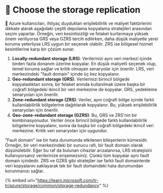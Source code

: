 # 🌟 Choose the storage replication

📂 Azure kullanıcıları, ihtiyaç duydukları erişilebilirlik ve maliyet faktörlerini dikkate alarak aşağıdaki çeşitli depolama kopyalama stratejileri arasından seçim yaparlar. Örneğin, veri kesintisizliği ve felaket kurtarmaya yüksek önem veriliyorsa GRS veya GZRS tercih edilirken, daha düşük maliyetle yerel koruma yeterliyse LRS uygun bir seçenek olabilir. ZRS ise bölgesel hizmet kesintilerine karşı bir çözüm sunar.

1. **Locally-redundant storage (LRS)**: Verilerinizi aynı veri merkezi içinde birden fazla donanım üzerine kopyalar. En düşük maliyetli seçenek olup, temel koruma sağlar ve kritik olmayan senaryolar için önerilir. LRS, veri merkezindeki  "fault domain" içinde üç kez kopyalanır.
2. **Geo-redundant storage (GRS)**: Verilerinizi birincil bölgede kopyaladıktan sonra, bir felaket anında kullanılmak üzere başka bir coğrafi bölgedeki ikincil bir veri merkezine de kopyalar. GRS, yedekleme senaryoları için önerilir.
3. **Zone-redundant storage (ZRS)**: Veriler, aynı coğrafi bölge içinde farklı kullanılabilirlik bölgelerine dağıtılarak kopyalanır. Bu, yüksek erişilebilirlik senaryoları için önerilir.
4. **Geo-zone-redundant storage (GZRS)**: Bu, GRS ve ZRS'nin bir kombinasyonudur. Veriler önce birincil bölgede farklı kullanılabilirlik bölgelerine kopyalanır, sonra da başka bir coğrafi bölgedeki ikincil veri merkezine. Kritik veri senaryoları için uygundur.

"Fault domain" ise bir hata durumunda etkilenen bileşenlerin kümesidir. Örneğin, bir veri merkezindeki bir sunucu rafı, bir fault domain olarak düşünülebilir. Eğer bu raf da bulunan cihazlar arızalanırsa, LRS stratejisini kullanıyorsanız verilerinize erişemezsiniz. Çünkü tüm kopyalar aynı fault domain içindedir. ZRS ve GZRS gibi stratejiler ise farklı fault domainlerde veri kopyalarını saklayarak tek bir fault domaindeki hata durumundan korunmanızı sağlar.



{% embed url="https://learn.microsoft.com/tr-tr/azure/storage/common/storage-redundancy" %}
